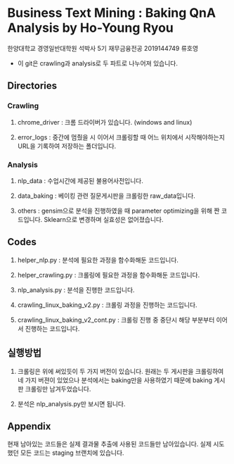 # Business Text Mining : Baking QnA Analysis by Ho-Young Ryou

한양대학교 경영일반대학원 석박사 5기 재무금융전공 2019144749 류호영 

* 이 git은 crawling과 analysis로 두 파트로 나누어져 있습니다.

## Directories

### Crawling

1. chrome_driver : 크롬 드라이버가 있습니다. (windows and linux) 

2. error_logs : 중간에 멈췄을 시 이어서 크롤링할 때 어느 위치에서 시작해야하는지 URL을 기록하여 저장하는 폴더입니다.

### Analysis

1. nlp_data : 수업시간에 제공된 불용어사전입니다.

2. data_baking : 베이킹 관련 질문게시판을 크롤링한 raw_data입니다.

3. others : gensim으로 분석을 진행하였을 때 parameter optimizing을 위해 짠 코드입니다. Sklearn으로 변경하며 실효성은 없어졌습니다.

## Codes

1. helper_nlp.py : 분석에 필요한 과정을 함수화해둔 코드입니다.

2. helper_crawling.py : 크롤링에 필요한 과정을 함수화해둔 코드입니다.

3. nlp_analysis.py : 분석을 진행한 코드입니다.

4. crawling_linux_baking_v2.py : 크롤링 과정을 진행하는 코드입니다.

5. crawling_linux_baking_v2_cont.py : 크롤링 진행 중 중단시 해당 부분부터 이어서 진행하는 코드입니다.

## 실행방법

1. 크롤링은 위에 써있듯이 두 가지 버전이 있습니다. 원래는 두 게시판을 크롤링하여 네 가지 버젼이 있었으나 분석에서는 baking만을 사용하였기 때문에 baking 게시판 크롤링만 남겨두었습니다. 

2. 분석은 nlp_analysis.py만 보시면 됩니다.

## Appendix

현재 남아있는 코드들은 실제 결과물 추출에 사용된 코드들만 남아있습니다. 실제 시도했던 모든 코드는 staging 브랜치에 있습니다.